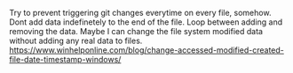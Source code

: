 Try to prevent triggering git changes everytime on every file, somehow.
Dont add data indefinetely to the end of the file. Loop between adding and removing the data.
Maybe I can change the file system modified data without adding any real data to files.
https://www.winhelponline.com/blog/change-accessed-modified-created-file-date-timestamp-windows/